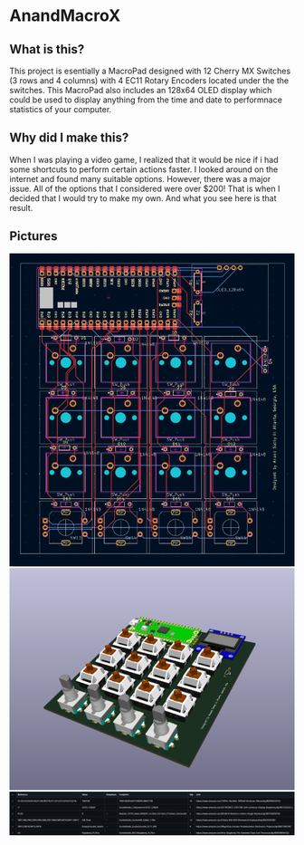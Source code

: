 # AnandMacroX
## What is this?
This project is esentially a MacroPad designed with 12 Cherry MX Switches (3 rows and 4 columns) with 4 EC11 Rotary Encoders located under the the switches. This MacroPad also includes an 128x64 OLED display which could be used to display anything from the time and date to performnace statistics of your computer.

## Why did I make this?
When I was playing a video game, I realized that it would be nice if i had some shortcuts to perform certain actions faster. I looked around on the internet and found many suitable options. However, there was a major issue. All of the options that I considered were over $200! That is when I decided that I would try to make my own. And what you see here is that result.

## Pictures

![alt text](https://github.com/a3acx/AnandMacroX/blob/main/images/PCB-2D.png "2 Dimensional View of the PCB")
![alt text](https://github.com/a3acx/AnandMacroX/blob/main/images/PCB-3D.png "3 Dimensional View of the PCB")
![alt text](https://github.com/a3acx/AnandMacroX/blob/main/images/BOM.png "Screenshot of Bill of Materials")
